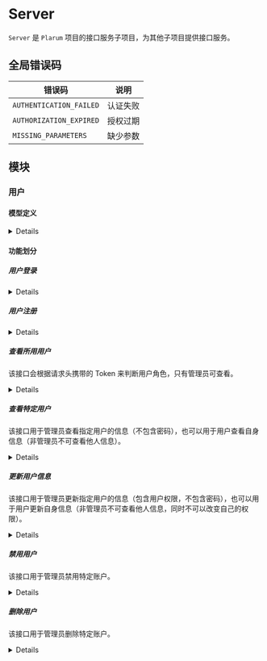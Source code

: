 # Server

`Server` 是 `Plarum` 项目的接口服务子项目，为其他子项目提供接口服务。

## 全局错误码

| 错误码                  | 说明     |
| ----------------------- | -------- |
| `AUTHENTICATION_FAILED` | 认证失败 |
| `AUTHORIZATION_EXPIRED` | 授权过期 |
| `MISSING_PARAMETERS`    | 缺少参数 |

## 模块

### 用户

#### 模型定义

<details>
  <div>
  
  ```ts
  interface IUser {
    id?: string
    name: string
    password: string
    role?: string
    status?: 'disabled' | 'activate'
    createAt?: string
    updateAt?: string
    lastLoginAt?: string
    articles?: IArticle[]
  }
  ```

  </div>
</details>

#### 功能划分

##### 用户登录

<details>
  <ul>

- 请求方式：`POST`
- 请求地址：`/user/login`
- 请求参数：

  | 参数名     | 类型   | 说明     |
  | ---------- | ------ | -------- |
  | `name`     | string | 用户名   |
  | `password` | string | 用户密码 |

- 错误码：

  | 错误码                   | 说明           |
  | ------------------------ | -------------- |
  | `NAME_OR_PASSWORD_ERROR` | 账户或密码错误 |

- 返回值:

  ```json
  {
    "status": "ok",
    "data": {},
    "token": ""
  }
  ```

  或：

  ```json
  {
    "status": "no",
    "msg": ""
  }
  ```

    </ul>
  </details>

##### 用户注册

<details>
  <ul>

- 请求方式：`POST`
- 请求地址：`/user/register`
- 请求参数：

  | 参数名     | 类型   | 说明     |
  | ---------- | ------ | -------- |
  | `name`     | string | 用户名   |
  | `password` | string | 用户密码 |

- 错误码：

  | 错误码               | 说明       |
  | -------------------- | ---------- |
  | `NAME_ALREADY_EXSIT` | 账户已存在 |

- 返回值:

  ```json
  {
    "status": "ok",
    "data": {}
  }
  ```

  或：

  ```json
  {
    "status": "no",
    "msg": ""
  }
  ```

    </ul>
  </details>

##### 查看所用用户

该接口会根据请求头携带的 Token 来判断用户角色，只有管理员可查看。

<details>
  <ul>
  
- 请求方式：`GET`
- 请求地址：`/user`
- 错误码：

| 错误码                  | 说明     |
| ----------------------- | -------- |
| `AUTHENTICATION_FAILED` | 认证失败 |

- 返回值:

```json
{
  "status": "ok",
  "data": []
}
```

或：

```json
{
  "status": "no",
  "msg": ""
}
```

  </ul>
</details>

##### 查看特定用户

该接口用于管理员查看指定用户的信息（不包含密码），也可以用于用户查看自身信息（非管理员不可查看他人信息）。

<details>
  <ul>

- 请求方式：`GET`
- 请求地址：`/user/:id`
- 错误码：

| 错误码                  | 说明     |
| ----------------------- | -------- |
| `AUTHENTICATION_FAILED` | 认证失败 |

- 返回值:

```json
{
  "status": "ok",
  "data": {}
}
```

或：

```json
{
  "status": "no",
  "msg": ""
}
```

  </ul>
</details>

##### 更新用户信息

该接口用于管理员更新指定用户的信息（包含用户权限，不包含密码），也可以用于用户更新自身信息（非管理员不可查看他人信息，同时不可以改变自己的权限）。

<details>
  <ul>

- 请求方式：`PATCH`
- 请求地址：`/user/:id`
- 错误码：

| 错误码                  | 说明     |
| ----------------------- | -------- |
| `AUTHENTICATION_FAILED` | 认证失败 |

- 返回值:

```json
{
  "status": "ok",
  "data": {}
}
```

或：

```json
{
  "status": "no",
  "msg": ""
}
```

  </ul>
</details>

##### 禁用用户

该接口用于管理员禁用特定账户。

<details>
  <ul>

- 请求方式：`POST`
- 请求地址：`/user/:id?disabled=true`
- 错误码：

  | 错误码                  | 说明     |
  | ----------------------- | -------- |
  | `AUTHENTICATION_FAILED` | 认证失败 |

- 返回值:

```json
{
  "status": "ok",
  "data": {}
}
```

或：

```json
{
  "status": "no",
  "msg": ""
}
```

  </ul>
</details>

##### 删除用户

该接口用于管理员删除特定账户。

<details>
  <ul>

- 请求方式：`DELETE`
- 请求地址：`/user/:id`
- 错误码：

  | 错误码                  | 说明     |
  | ----------------------- | -------- |
  | `AUTHENTICATION_FAILED` | 认证失败 |

- 返回值:

  ```json
  {
    "status": "ok"
  }
  ```

  或：

  ```json
  {
    "status": "no",
    "msg": ""
  }
  ```

    </ul>
  </details>
